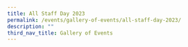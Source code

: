 ```yaml
---
title: All Staff Day 2023
permalink: /events/gallery-of-events/all-staff-day-2023/
description: ""
third_nav_title: Gallery of Events
---
```

